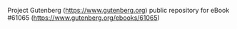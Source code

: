 Project Gutenberg (https://www.gutenberg.org) public repository for eBook #61065 (https://www.gutenberg.org/ebooks/61065)
